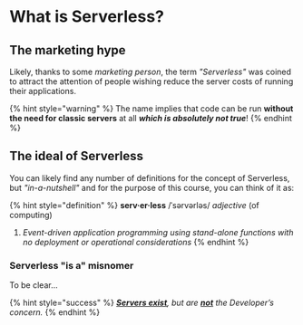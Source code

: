 # What is Serverless?

## The marketing hype

Likely, thanks to some _marketing person_, the term _"Serverless"_ was coined to attract the attention of people wishing reduce the server costs of running their applications.

{% hint style="warning" %}
The name implies that code can be run **without the need for classic servers** at all _**which is absolutely not true**_!
{% endhint %}

## The ideal of Serverless

You can likely find any number of definitions for the concept of Serverless, but _"in-a-nutshell"_ and for the purpose of this course, you can think of it as:

{% hint style="definition" %}
**serv&middot;er&middot;less**
/ˈs&#601;rv&#601;rl&#601;s/
_adjective_ (of computing)
1. _Event-driven application programming using stand-alone functions with no deployment or operational considerations_
{% endhint %}

### Serverless "is a" misnomer

To be clear...

{% hint style="success" %}
_**<u>Servers exist</u>**, but are **<u>not</u>** the Developer’s concern._
{% endhint %}
